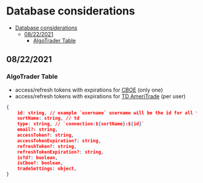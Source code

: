 # Database considerations

- [Database considerations](#database-considerations)
  - [08/22/2021](#08222021)
    - [AlgoTrader Table](#algotrader-table)

## 08/22/2021

### AlgoTrader Table

- access/refresh tokens with expirations for [CBOE](https://www.livevol.com/apis/technical-reference?m=reference) (only one)
- access/refresh tokens with expirations for [TD AmeriTrade](https://developer.tdameritrade.com/authentication/apis/post/token-0) (per user)

```json
{
    id: string, // example `username` username will be the id for all things associated with that user like connections
    sortName: string, // td
    type: string, // `connection:${sortName}:${id}`
    email?: string,
    accessToken?: string,
    accessTokenExpiration?: string,
    refreshToken?: string,
    refreshTokenExpiration?: string,
    isTd?: boolean,
    isCboe?: boolean,
    tradeSettings: object,
}
```
